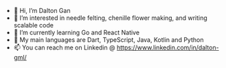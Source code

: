 - 👋 Hi, I’m Dalton Gan
- 👀 I’m interested in needle felting, chenille flower making, and writing scalable code
- 🌱 I’m currently learning Go and React Native
- 💞️ My main languages are Dart, TypeScript, Java, Kotlin and Python
- 📫 You can reach me on Linkedin @ https://www.linkedin.com/in/dalton-gml/

<!---
Dalton-G/Dalton-G is a ✨ special ✨ repository because its `README.md` (this file) appears on your GitHub profile.
You can click the Preview link to take a look at your changes.
--->
